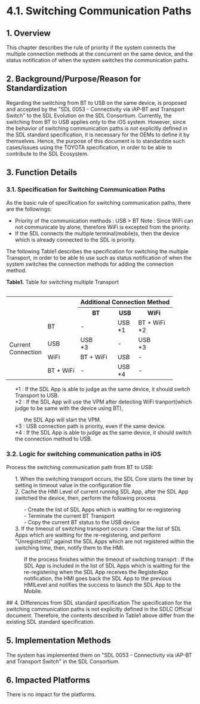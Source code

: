 # 4.1. Switching Communication Paths

## 1. Overview
This chapter describes the rule of priority if the system connects the multiple connection methods at the concurrent on the same device, and the status notification of when the system switches the communication paths.

## 2. Background/Purpose/Reason for Standardization
Regarding the switching from BT to USB on the same device, is proposed and accepted by the "SDL 0053 - Connectivity via iAP-BT and Transport Switch" to the SDL Evolution on the SDL Consortium.
Currently, the switching from BT to USB applies only to the iOS system.
However, since the behavior of switching communication paths is not explicitly defined in the SDL standard specification, it is necessary for the OEMs to define it by themselves.
Hence, the purpose of this document is to standardzie such cases/issues using the TOYOTA specification, in order to be able to contribute to the SDL Ecosystem.

## 3. Function Details
### 3.1. Specification for Switching Communication Paths
As the basic rule of specification for switching communication paths, there are the followings:
- Priority of the communication methods : USB > BT
Note : Since WiFi can not communicate by alone, therefore WiFi is excepted from the priority.
- If the SDL connects the multiple terminal(mobile)s,  then the device which is already connected to the SDL is priority.

The following Table1 describes the specification for switching the multiple Transport, in order to be able to use such as status notification of when the system switches the connection methods for adding the connection method.

**Table1.** Table for switching multiple Transport

<table align="left">
<tr><th colspan="2" rowspan="2"></th><th colspan="3"> Additional Connection Method </th></tr>

<tr><th> BT </th><th> USB </th><th> WiFi </th></tr>

<tr><td rowspan="4"> Current <br>Connection </td><td> BT </td><td> - </td><td> USB<br>*1 </td><td> BT + WiFi<br>*2 </td></tr>

<tr><td> USB </td><td> USB<br>*3 </td><td> - </td><td> USB<br>*3 </td></tr>

<tr><td> WiFi </td><td> BT + WiFi </td><td> USB </td><td> - </td></tr>

<tr><td> BT + WiFi </td><td> - </td><td> USB<br>*4 </td><td> - </td></tr>
</table>
<ol>
*1 : If the SDL App is able to judge as the same device, it should switch Transport to USB.<br>
*2 : If the SDL App will use the VPM after detecting WiFi tranport(which judge to be same with the device using BT), 
<ol>
the SDL App will start the VPM.<br>
</ol>
*3 : USB connection path is priority, even if the same device.<br>
*4 : If the SDL App is able to judge as the same device, it should switch the connection method to USB.
</ol>

### 3.2. Logic for switching communication paths in iOS
Process the switching communication path from BT to USB:
<ol>
1. When the switching transport occurs, the SDL Core starts the timer by setting in timeout value in the configuration file<br>
2. Cache the HMI Level of current running SDL App, after the SDL App switched the device, then, perform the following process
<ol>
- Create the list of SDL Apps which is waitting for re-registering<br>
- Terminate the current BT Transport<br>
- Copy the current BT status to the USB device
</ol>
3. If the timeout of switching transport occurs : Clear the list of SDL Apps which are waitting for the re-registering, and perform "Unregisterd()" against the SDL Apps which are not registered within the switching time, then, notify them to the HMI.
<ol>
If the process finishes within the timeout of switching transprt : If the SDL App is included in the list of SDL Apps which is waitting for the re-registering when the SDL App receives the RegisterApp notification, the HMI goes back the SDL App to the previous HMILevel and notifies the success to launch the SDL App to the Mobile.
</ol>
</ol>
## 4. Differences from SDL standard specification
The specification for the switching communication paths is not explicitly defined in the SDLC Official document.
Therefore, the contents described in Table1 above differ from the existing SDL standard specification.

## 5. Implementation Methods
The system has implemented them on "SDL 0053 - Connectivity via iAP-BT and Transport Switch" in the SDL Consortium.

## 6. Impacted Platforms
There is no impact for the platforms.


